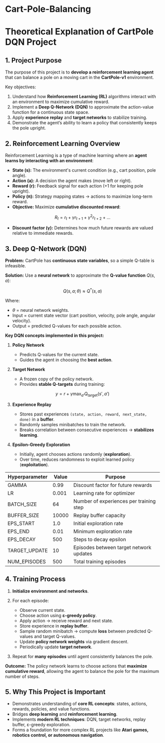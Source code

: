 # Cart-Pole-Balancing
# **Theoretical Explanation of CartPole DQN Project**


## **1. Project Purpose**

The purpose of this project is to **develop a reinforcement learning agent** that can balance a pole on a moving cart in the **CartPole-v1** environment.

Key objectives:

1. Understand how **Reinforcement Learning (RL)** algorithms interact with an environment to maximize cumulative reward.
2. Implement a **Deep Q-Network (DQN)** to approximate the action-value function for a continuous state space.
3. Apply **experience replay** and **target networks** to stabilize training.
4. Demonstrate the agent’s ability to learn a policy that consistently keeps the pole upright.


## **2. Reinforcement Learning Overview**

Reinforcement Learning is a type of machine learning where an **agent learns by interacting with an environment**:

* **State (s):** The environment's current condition (e.g., cart position, pole angle).
* **Action (a):** A decision the agent makes (move left or right).
* **Reward (r):** Feedback signal for each action (+1 for keeping pole upright).
* **Policy (π):** Strategy mapping states → actions to maximize long-term reward.
* **Objective:** Maximize **cumulative discounted reward**:

$$
R_t = r_t + \gamma r_{t+1} + \gamma^2 r_{t+2} + \dots
$$

* **Discount factor (γ):** Determines how much future rewards are valued relative to immediate rewards.


## **3. Deep Q-Network (DQN)**

**Problem:** CartPole has **continuous state variables**, so a simple Q-table is infeasible.

**Solution:** Use a **neural network** to approximate the **Q-value function** $Q(s, a)$:

$$
Q(s, a; \theta) \approx Q^*(s, a)
$$

Where:

* $\theta$ = neural network weights.
* Input = current state vector (cart position, velocity, pole angle, angular velocity).
* Output = predicted Q-values for each possible action.

**Key DQN concepts implemented in this project:**

1. **Policy Network**

   * Predicts Q-values for the current state.
   * Guides the agent in choosing the **best action**.

2. **Target Network**

   * A frozen copy of the policy network.
   * Provides **stable Q-targets** during training:

$$
y = r + \gamma \max_{a'} Q_{\text{target}}(s', a')
$$

3. **Experience Replay**

   * Stores past experiences `(state, action, reward, next_state, done)` in a **buffer**.
   * Randomly samples minibatches to train the network.
   * Breaks correlation between consecutive experiences → **stabilizes learning**.

4. **Epsilon-Greedy Exploration**

   * Initially, agent chooses actions randomly (**exploration**).
   * Over time, reduces randomness to exploit learned policy (**exploitation**).

| Hyperparameter | Value | Purpose                                 |
| -------------- | ----- | --------------------------------------- |
| GAMMA          | 0.99  | Discount factor for future rewards      |
| LR             | 0.001 | Learning rate for optimizer             |
| BATCH\_SIZE    | 64    | Number of experiences per training step |
| BUFFER\_SIZE   | 10000 | Replay buffer capacity                  |
| EPS\_START     | 1.0   | Initial exploration rate                |
| EPS\_END       | 0.01  | Minimum exploration rate                |
| EPS\_DECAY     | 500   | Steps to decay epsilon                  |
| TARGET\_UPDATE | 10    | Episodes between target network updates |
| NUM\_EPISODES  | 500   | Total training episodes                 |


## **4. Training Process**

1. **Initialize environment and networks**.
2. For each episode:

   * Observe current state.
   * Choose action using **ε-greedy policy**.
   * Apply action → receive reward and next state.
   * Store experience in **replay buffer**.
   * Sample random minibatch → compute **loss** between predicted Q-values and target Q-values.
   * Update **policy network weights** via gradient descent.
   * Periodically update **target network**.
3. Repeat for **many episodes** until agent consistently balances the pole.

**Outcome:** The policy network learns to choose actions that **maximize cumulative reward**, allowing the agent to balance the pole for the maximum number of steps.


## **5. Why This Project is Important**

* Demonstrates understanding of **core RL concepts**: states, actions, rewards, policies, and value functions.
* Bridges **deep learning** and **reinforcement learning**.
* Implements **modern RL techniques**: DQN, target networks, replay buffer, ε-greedy exploration.
* Forms a foundation for more complex RL projects like **Atari games, robotics control, or autonomous navigation**.
